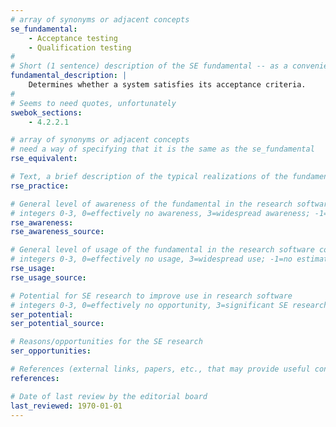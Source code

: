 ```yaml
---
# array of synonyms or adjacent concepts
se_fundamental:
    - Acceptance testing
    - Qualification testing
#
# Short (1 sentence) description of the SE fundamental -- as a convenience
fundamental_description: |
    Determines whether a system satisfies its acceptance criteria.
#
# Seems to need quotes, unfortunately
swebok_sections: 
    - 4.2.2.1

# array of synonyms or adjacent concepts
# need a way of specifying that it is the same as the se_fundamental
rse_equivalent:

# Text, a brief description of the typical realizations of the fundamental, in RSE practice
rse_practice: 

# General level of awareness of the fundamental in the research software community
# integers 0-3, 0=effectively no awareness, 3=widespread awareness; -1=no estimate
rse_awareness:
rse_awareness_source: 

# General level of usage of the fundamental in the research software community
# integers 0-3, 0=effectively no usage, 3=widespread use; -1=no estimate
rse_usage: 
rse_usage_source: 

# Potential for SE research to improve use in research software
# integers 0-3, 0=effectively no opportunity, 3=significant SE research beneficial; -1=no estimate
ser_potential: 
ser_potential_source: 

# Reasons/opportunities for the SE research
ser_opportunities: 

# References (external links, papers, etc., that may provide useful connections)
references:

# Date of last review by the editorial board
last_reviewed: 1970-01-01
---
```


